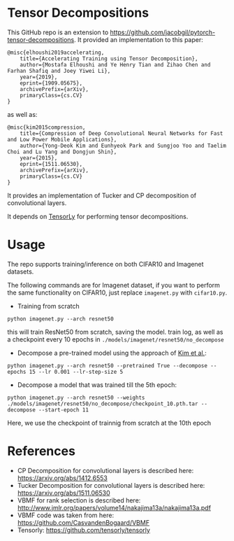 # Tensor Decompositions

This GitHub repo is an extension to https://github.com/jacobgil/pytorch-tensor-decompositions.
It provided an implementation to this paper:
```
@misc{elhoushi2019accelerating,
    title={Accelerating Training using Tensor Decomposition},
    author={Mostafa Elhoushi and Ye Henry Tian and Zihao Chen and Farhan Shafiq and Joey Yiwei Li},
    year={2019},
    eprint={1909.05675},
    archivePrefix={arXiv},
    primaryClass={cs.CV}
}
```

as well as:
```
@misc{kim2015compression,
    title={Compression of Deep Convolutional Neural Networks for Fast and Low Power Mobile Applications},
    author={Yong-Deok Kim and Eunhyeok Park and Sungjoo Yoo and Taelim Choi and Lu Yang and Dongjun Shin},
    year={2015},
    eprint={1511.06530},
    archivePrefix={arXiv},
    primaryClass={cs.CV}
}
```

It provides an implementation of Tucker and CP decomposition of convolutional layers.

It depends on [TensorLy](https://github.com/tensorly/tensorly) for performing tensor decompositions.

# Usage

The repo supports training/inference on both CIFAR10 and Imagenet datasets.

The following commands are for Imagenet dataset, if you want to perform the same functionality on CIFAR10, just replace `imagenet.py` with `cifar10.py`.

- Training from scratch
```
python imagenet.py --arch resnet50
```

this will train ResNet50 from scratch, saving the model. train log, as well as a checkpoint every 10 epochs in `./models/imagenet/resnet50/no_decompose`

- Decompose a pre-trained model using the approach of [Kim et al.](https://arxiv.org/abs/1511.06530):
```
python imagenet.py --arch resnet50 --pretrained True --decompose --epochs 15 --lr 0.001 --lr-step-size 5
```

- Decompose a model that was trained till the 5th epoch:
```
python imagenet.py --arch resnet50 --weights ./models/imagenet/resnet50/no_decompose/checkpoint_10.pth.tar --decompose --start-epoch 11
```
Here, we use the checkpoint of trainnig from scratch at the 10th epoch

# References

- CP Decomposition for convolutional layers is described here: https://arxiv.org/abs/1412.6553
- Tucker Decomposition for convolutional layers is described here: https://arxiv.org/abs/1511.06530
- VBMF for rank selection is described here: http://www.jmlr.org/papers/volume14/nakajima13a/nakajima13a.pdf
- VBMF code was taken from here: https://github.com/CasvandenBogaard/VBMF
- Tensorly: https://github.com/tensorly/tensorly
